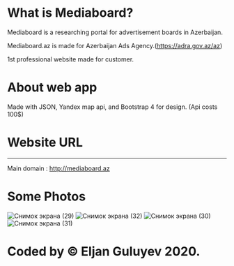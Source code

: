 
# What is Mediaboard?

 Mediaboard is a researching portal for advertisement boards in Azerbaijan.
 
 Mediaboard.az is made for Azerbaijan Ads Agency.(https://adra.gov.az/az)
 
 1st professional website made for customer.
 
 
# About web app
 Made with JSON, Yandex map api, and Bootstrap 4 for design.
 (Api costs 100$)
 
# Website URL
-----------------------------------------------
 Main domain : http://mediaboard.az
 
 # Some Photos
 
![Снимок экрана (29)](https://user-images.githubusercontent.com/77200703/151430914-351cfd35-e176-4696-920c-643a7511367b.png)
![Снимок экрана (32)](https://user-images.githubusercontent.com/77200703/151430739-6cc2e791-ab3e-4a9e-a29d-305c634563f0.png)
![Снимок экрана (30)](https://user-images.githubusercontent.com/77200703/151430840-565da6db-1719-47a9-9a21-28b6e12ecf06.png)
![Снимок экрана (31)](https://user-images.githubusercontent.com/77200703/151430864-622c3d8c-a884-48c0-a755-8cc206353a40.png)

# Coded by © Eljan Guluyev 2020. 
